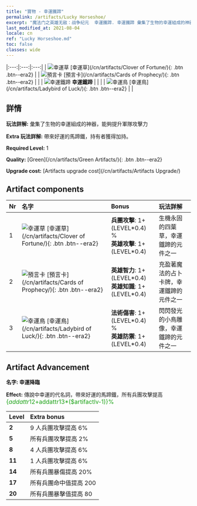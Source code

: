 ```yaml
---
title: "寶物 - 幸運鐵蹄"
permalink: /artifacts/Lucky Horseshoe/
excerpt: "魔法门之英雄无敌：战争纪元  幸運鐵蹄. 幸運鐵蹄 彙集了生物的幸運組成的神器，能夠提升軍隊攻擊力"
last_modified_at: 2021-08-04
locale: cn
ref: "Lucky Horseshoe.md"
toc: false
classes: wide
---
```


  |:---:|:---:|:---:| 
  | ![幸運草](/images/t/artifact_40121.png) [幸運草](/cn/artifacts/Clover of Fortune/){: .btn .btn--era2} |   | ![預言卡](/images/t/artifact_40122.png) [預言卡](/cn/artifacts/Cards of Prophecy/){: .btn .btn--era2} | 
  |   | ![幸運鐵蹄](/images/t/icon_artifact_12.png) **幸運鐵蹄** |  | 
  |   | ![幸運鳥](/images/t/artifact_40123.png) [幸運鳥](/cn/artifacts/Ladybird of Luck/){: .btn .btn--era2} |   | 


## 詳情

 **玩法詳解:** 彙集了生物的幸運組成的神器，能夠提升軍隊攻擊力

 **Extra 玩法詳解:** 帶來好運的馬蹄鐵，持有者獲得加持。

 **Required Level:** 1

 **Quality:** [Green](/cn/artifacts/Green Artifacts/){: .btn .btn--era2}

 **Upgrade cost:** [Artifacts upgrade cost](/cn/artifacts/Artifacts Upgrade/)



## Artifact components

  | Nr |    名字    |   Bonus | 玩法詳解 | 
  |:---|:-----------|:--------|:------------| 
  | 1 | ![幸運草](/images/t/artifact_40121.png) [幸運草](/cn/artifacts/Clover of Fortune/){: .btn .btn--era2} | **兵團攻擊**: 1+(LEVEL\*0.4) %<br/>**英雄攻擊**: 1+(LEVEL\*0.4) | 生機永固的四葉草，幸運鐵蹄的元件之一 | 
  | 2 | ![預言卡](/images/t/artifact_40122.png) [預言卡](/cn/artifacts/Cards of Prophecy/){: .btn .btn--era2} | **英雄智力**: 1+(LEVEL\*0.4)<br/>**英雄知識**: 1+(LEVEL\*0.4) | 充盈著魔法的占卜卡牌，幸運鐵蹄的元件之一 | 
  | 3 | ![幸運鳥](/images/t/artifact_40123.png) [幸運鳥](/cn/artifacts/Ladybird of Luck/){: .btn .btn--era2} | **法術傷害**: 1+(LEVEL\*0.4) %<br/>**英雄防禦**: 1+(LEVEL\*0.4) | 閃閃發光的小鳥雕像，幸運鐵蹄的元件之一 | 


## Artifact Advancement

 **名字: 幸運降臨**

 **Effect:** 傳說中幸運的代名詞，帶來好運的馬蹄鐵，所有兵團攻擊提高 <span style="color: #1ca216;font-size:16px">{$addattr12+$addattr13*($artifactlv-1)}%</span>

  |  Level  |    Extra bonus  | 
  |:--------|:----------------| 
  | **2** | 9 人兵團攻擊提高 6% | 
  | **5** | 所有兵團攻擊提高 2% | 
  | **8** | 4 人兵團攻擊提高 6% | 
  | **11** | 1 人兵團攻擊提高 6% | 
  | **14** | 所有兵團暴傷提高 20% | 
  | **17** | 所有兵團命中值提高 200 | 
  | **20** | 所有兵團暴擊值提高 80 | 
